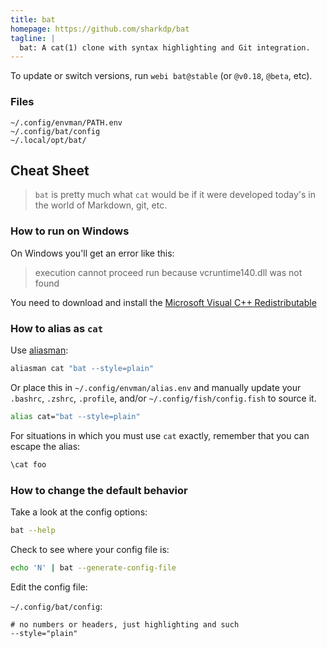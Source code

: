 ```yaml
---
title: bat
homepage: https://github.com/sharkdp/bat
tagline: |
  bat: A cat(1) clone with syntax highlighting and Git integration.
---
```


To update or switch versions, run `webi bat@stable` (or `@v0.18`, `@beta`, etc).

### Files
```text
~/.config/envman/PATH.env
~/.config/bat/config
~/.local/opt/bat/
```

## Cheat Sheet

> `bat` is pretty much what `cat` would be if it were developed today's in the
> world of Markdown, git, etc.

### How to run on Windows

On Windows you'll get an error like this:

> execution cannot proceed run because vcruntime140.dll was not found

You need to download and install the
[Microsoft Visual C++ Redistributable](https://support.microsoft.com/en-us/help/2977003/the-latest-supported-visual-c-downloads)

### How to alias as `cat`

Use [aliasman](/aliasman):

```sh
aliasman cat "bat --style=plain"
```

Or place this in `~/.config/envman/alias.env` and manually update your
`.bashrc`, `.zshrc`, `.profile`, and/or `~/.config/fish/config.fish` to source
it.

```sh
alias cat="bat --style=plain"
```

For situations in which you must use `cat` exactly, remember that you can escape
the alias:

```sh
\cat foo
```

### How to change the default behavior

Take a look at the config options:

```sh
bat --help
```

Check to see where your config file is:

```sh
echo 'N' | bat --generate-config-file
```

Edit the config file:

`~/.config/bat/config`:

```text
# no numbers or headers, just highlighting and such
--style="plain"
```
